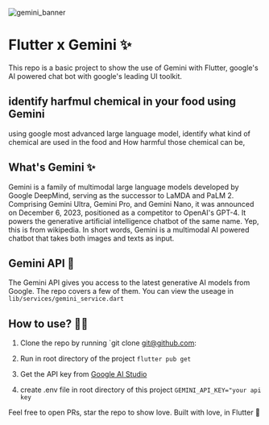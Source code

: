 
![gemini_banner](https://github.com/gopalkumr/Plant-Disease-Diagnosis-Flask/assets/91552766/57574202-6217-4ea4-bd88-b4c3dd73211b)


# Flutter x Gemini ✨
This repo is a basic project to show the use of Gemini with Flutter, google's AI powered chat bot with google's leading UI toolkit.

## identify harfmul chemical in your food using Gemini

using google most advanced large language model, identify what kind of chemical are used in the food and How harmful those chemical can be,


## What's Gemini ✨
Gemini is a family of multimodal large language models developed by Google DeepMind, serving as the successor to LaMDA and PaLM 2. Comprising Gemini Ultra, Gemini Pro, and Gemini Nano, it was announced on December 6, 2023, positioned as a competitor to OpenAI's GPT-4. It powers the generative artificial intelligence chatbot of the same name. Yep, this is from wikipedia. In short words, Gemini is a multimodal AI powered chatbot that takes both images and texts as input. 


## Gemini API 🚀
The Gemini API gives you access to the latest generative AI models from Google. The repo covers a few of them. You can view the useage in `lib/services/gemini_service.dart`


## How to use? 👨‍💻
1. Clone the repo by running `git clone git@github.com:

2. Run in root directory of the project `flutter pub get`

3. Get the API key from [Google AI Studio](https://aistudio.google.com/app/apikey)

4. create .env file in root directory of this project 
`GEMINI_API_KEY="your api key`



Feel free to open PRs, star the repo to show love. 
Built with love, in Flutter 💙
